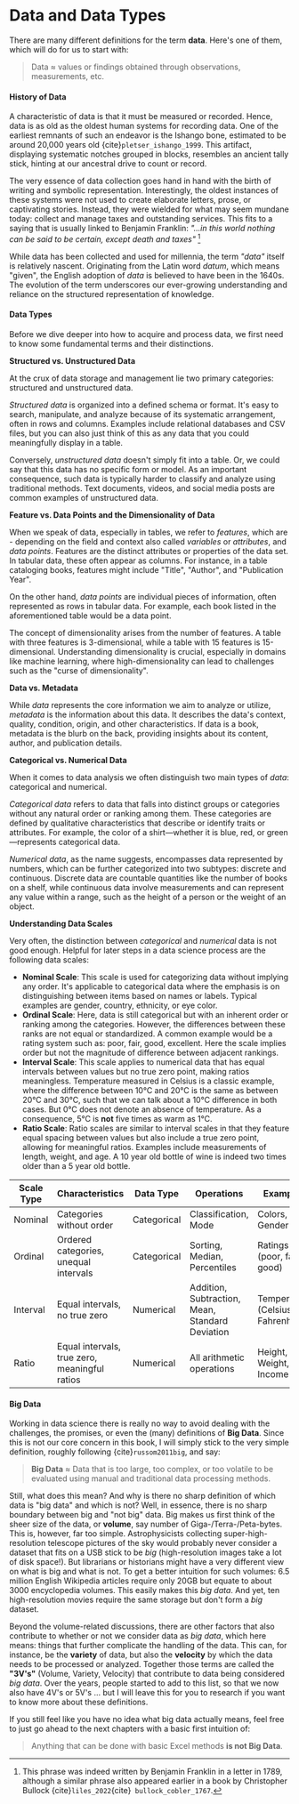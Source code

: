 # Data and Data Types

There are many different definitions for the term **data**. Here's one of them, which will do for us to start with:

> Data ≈ values or findings obtained through observations, measurements, etc.

#### History of Data

A characteristic of data is that it must be measured or recorded. Hence, data is as old as the oldest human systems for recording data. One of the earliest remnants of such an endeavor is the Ishango bone, estimated to be around 20,000 years old {cite}`pletser_ishango_1999`. This artifact, displaying systematic notches grouped in blocks, resembles an ancient tally stick, hinting at our ancestral drive to count or record.

The very essence of data collection goes hand in hand with the birth of writing and symbolic representation. Interestingly, the oldest instances of these systems were not used to create elaborate letters, prose, or captivating stories. Instead, they were wielded for what may seem mundane today: collect and manage taxes and outstanding services. This fits to a saying that is usually linked to Benjamin Franklin: *"...in this world nothing can be said to be certain, except death and taxes"* [^death-taxes]

While data has been collected and used for millennia, the term *"data"* itself is relatively nascent. Originating from the Latin word *datum*, which means "given", the English adoption of *data* is believed to have been in the 1640s. The evolution of the term underscores our ever-growing understanding and reliance on the structured representation of knowledge.

#### Data Types

Before we dive deeper into how to acquire and process data, we first need to know some fundamental terms and their distinctions. 

**Structured vs. Unstructured Data**

At the crux of data storage and management lie two primary categories: structured and unstructured data.

*Structured data* is organized into a defined schema or format. It's easy to search, manipulate, and analyze because of its systematic arrangement, often in rows and columns. Examples include relational databases and CSV files, but you can also just think of this as any data that you could meaningfully display in a table. 

Conversely, *unstructured data* doesn't simply fit into a table. Or, we could say that this data has no specific form or model. As an important consequence, such data is typically harder to classify and analyze using traditional methods. Text documents, videos, and social media posts are common examples of unstructured data.

**Feature vs. Data Points and the Dimensionality of Data**

When we speak of data, especially in tables, we refer to *features*, which are - depending on the field and context also called *variables* or *attributes*, and *data points*. Features are the distinct attributes or properties of the data set. In tabular data, these often appear as columns. For instance, in a table cataloging books, features might include "Title", "Author", and "Publication Year".

On the other hand, *data points* are individual pieces of information, often represented as rows in tabular data. For example, each book listed in the aforementioned table would be a data point.

The concept of dimensionality arises from the number of features. A table with three features is 3-dimensional, while a table with 15 features is 15-dimensional. Understanding dimensionality is crucial, especially in domains like machine learning, where high-dimensionality can lead to challenges such as the "curse of dimensionality".

**Data vs. Metadata**

While *data* represents the core information we aim to analyze or utilize, *metadata* is the information about this data. It describes the data's context, quality, condition, origin, and other characteristics. If data is a book, metadata is the blurb on the back, providing insights about its content, author, and publication details.

**Categorical vs. Numerical Data**

When it comes to data analysis we often distinguish two main types of *data*: categorical and numerical.

*Categorical data* refers to data that falls into distinct groups or categories without any natural order or ranking among them. These categories are defined by  qualitative characteristics that describe or identify traits or  attributes. For example, the color of a shirt—whether it is blue, red,  or green—represents categorical data.

*Numerical data*, as the name suggests, encompasses data represented by numbers, which can be further  categorized into two subtypes: discrete and continuous. Discrete data are countable quantities like the number of books on a shelf, while  continuous data involve measurements and can represent any value within a range, such as the height of a person or the weight of an object.

**Understanding Data Scales**

Very often, the distinction between *categorical* and *numerical* data is not good enough. Helpful for later steps in a data science process are the following data scales:

- **Nominal Scale**: This scale is used for categorizing data without implying any order. It's applicable to categorical data where the emphasis is on distinguishing between items based on names or labels. Typical examples are gender, country, ethnicity, or eye color.
- **Ordinal Scale**: Here, data is still categorical but with an inherent order or ranking among the categories. However, the differences between these ranks are not equal or standardized. A common example would be a rating system such as: poor, fair, good, excellent. Here the scale implies order but not the magnitude of difference between adjacent rankings.
- **Interval Scale**: This scale applies to numerical data that has equal intervals between values but no true zero point, making ratios meaningless. Temperature measured in Celsius is a classic example, where the difference between 10°C and 20°C is the same as between 20°C and 30°C, such that we can talk about a 10°C difference in both cases. But 0°C does not denote an absence of temperature. As a consequence, 5°C is **not** five times as warm as 1°C.
- **Ratio Scale**: Ratio scales are similar to interval scales in that they feature equal spacing between values but also include a true zero point, allowing for meaningful ratios. Examples include measurements of length, weight, and age. A 10 year old bottle of wine is indeed two times older than a 5 year old bottle.

| Scale Type | Characteristics | Data Type | Operations | Examples |
| ------------ | ------------------------------------------- | ----------- | --------------------------------------------- | ------------------------------- |
| Nominal    | Categories without order                      | Categorical | Classification, Mode                            | Colors, Gender                    |
| Ordinal    | Ordered categories, unequal intervals         | Categorical | Sorting, Median, Percentiles                    | Ratings (poor, fair, good)        |
| Interval   | Equal intervals, no true zero                 | Numerical   | Addition, Subtraction, Mean, Standard Deviation | Temperature (Celsius, Fahrenheit) |
| Ratio      | Equal intervals, true zero, meaningful ratios | Numerical   | All arithmetic operations                       | Height, Weight, Age, Income       |

#### Big Data

Working in data science there is really no way to avoid dealing with the challenges, the promises, or even the (many) definitions of **Big Data**. Since this is not our core concern in this book, I will simply stick to the very simple definition, roughly following {cite}`russom2011big`, and say:

> **Big Data** ≈ Data that is too large, too complex, or too volatile to be evaluated using manual and traditional data processing methods.

Still, what does this mean? And why is there no sharp definition of which data is "big data" and which is not? Well, in essence, there is no sharp boundary between big and "not big" data. Big makes us first think of the sheer size of the data, or **volume**, say number of Giga-/Terra-/Peta-bytes. This is, however, far too simple. Astrophysicists collecting super-high-resolution telescope pictures of the sky would probably never consider a dataset that fits on a USB stick to be *big* (high-resolution images take a lot of disk space!). But librarians or historians might have a very different view on what is big and what is not. To get a better intuition for such volumes: 6.5 million English Wikipedia articles require only 20GB but equate to about 3000 encyclopedia volumes. This easily makes this *big data*. And yet, ten high-resolution movies require the same storage but don't form a *big* dataset.

Beyond the volume-related discussions, there are other factors that also contribute to whether or not we consider data as *big data*, which here means: things that further complicate the handling of the data. This can, for instance, be the **variety** of data, but also the **velocity** by which the data needs to be processed or analyzed. Together those terms are called the **"3V's"** (Volume, Variety, Velocity) that contribute to data being considered *big data*. Over the years, people started to add to this list, so that we now also have 4V's or 5V's ... but I will leave this for you to research if you want to know more about these definitions.

If you still feel like you have no idea what big data actually means, feel free to just go ahead to the next chapters with a basic first intuition of: 

> Anything that can be done with basic Excel methods **is not Big Data**.





[^death-taxes]: This phrase was indeed written by Benjamin Franklin in a letter in 1789, although a similar phrase also appeared earlier in a book by Christopher Bullock {cite}`liles_2022`{cite}` bullock_cobler_1767`.

